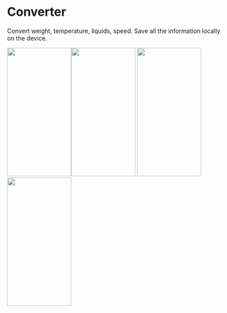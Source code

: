 # Converter
Convert weight, temperature, liquids, speed. Save all the information locally on the device.

<img src="https://user-images.githubusercontent.com/25387557/117301946-0a2b1600-ae73-11eb-9c7f-db32c71e9dc3.png" width="150" height="300"><img src="https://user-images.githubusercontent.com/25387557/117301953-0ac3ac80-ae73-11eb-96a6-8a67573ca1b0.png" width="150" height="300">
<img src="https://user-images.githubusercontent.com/25387557/117301954-0b5c4300-ae73-11eb-8434-d4190ca4db8c.png" width="150" height="300">
<img src="https://user-images.githubusercontent.com/25387557/117301956-0bf4d980-ae73-11eb-8ffd-cb96c763f3fd.png" width="150" height="300">

